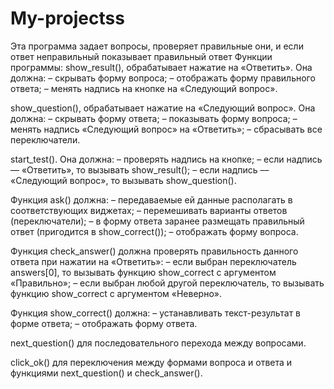 # My-projectss
Эта программа задает вопросы, проверяет правильные они, и если ответ неправильный показывает правильный ответ
Функции программы:
 show_result(), обрабатывает нажатие на «Ответить». Она должна:
– скрывать форму вопроса;
– отображать форму правильного ответа;
– менять надпись на кнопке на «Следующий вопрос».

 show_question(), обрабатывает нажатие на «Следующий вопрос». Она должна:
– скрывать форму ответа;
– показывать форму вопроса;
– менять надпись «Следующий вопрос» на «Ответить»;
– сбрасывать все переключатели.

 start_test(). Она должна:
– проверять надпись на кнопке;
– если надпись –– «Ответить», то вызывать show_result();
– если надпись –– «Следующий вопрос», то вызывать show_question().

Функция ask() должна:
– передаваемые ей данные располагать в соответствующих виджетах;
– перемешивать варианты ответов (переключатели);
– в форму ответа заранее размещать правильный ответ (пригодится в show_correct());
– отображать форму вопроса.

Функция check_answer() должна проверять правильность данного ответа при нажатии на «Ответить»:
– если выбран переключатель answers[0], то вызывать функцию show_correct с аргументом «Правильно»;
– если выбран любой другой переключатель, то вызывать функцию show_correct с аргументом «Неверно».

Функция show_correct() должна:
– устанавливать текст-результат в форме ответа;
– отображать форму ответа.

next_question() для последовательного перехода между вопросами.

click_ok() для переключения между формами вопроса и ответа и функциями next_question() и check_answer().
